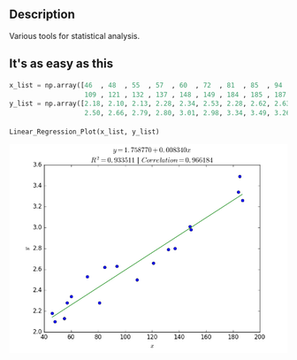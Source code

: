 ## Description
Various tools for statistical analysis.

## It's as easy as this

```python
x_list = np.array([46  , 48  , 55  , 57  , 60  , 72  , 81  , 85  , 94  ,
                   109 , 121 , 132 , 137 , 148 , 149 , 184 , 185 , 187 ])
y_list = np.array([2.18, 2.10, 2.13, 2.28, 2.34, 2.53, 2.28, 2.62, 2.63,
                   2.50, 2.66, 2.79, 2.80, 3.01, 2.98, 3.34, 3.49, 3.26])

Linear_Regression_Plot(x_list, y_list)
```

<img src="https://github.com/CISprague/Statistical_Analysis/blob/master/figure_1.png">
